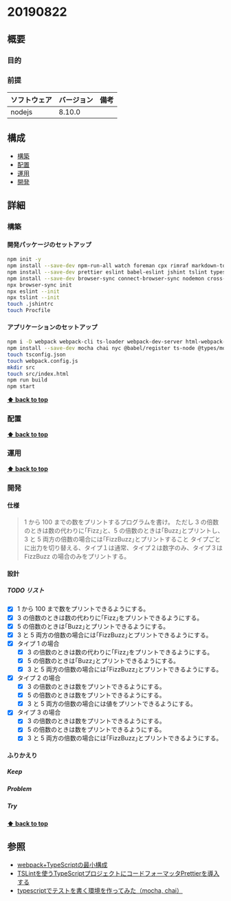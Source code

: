 # 20190822

## 概要

### 目的

### 前提

| ソフトウェア   | バージョン | 備考 |
| :------------- | :--------- | :--- |
| nodejs         | 8.10.0     |      |

## 構成

- [構築](#構築)
- [配置](#配置)
- [運用](#運用)
- [開発](#開発)

## 詳細

### 構築
#### 開発パッケージのセットアップ

```bash
npm init -y
npm install --save-dev npm-run-all watch foreman cpx rimraf markdown-to-html
npm install --save-dev prettier eslint babel-eslint jshint tslint typescript tslint-config-prettier tslint-plugin-prettier
npm install --save-dev browser-sync connect-browser-sync nodemon cross-env
npx browser-sync init
npx eslint --init
npx tslint --init
touch .jshintrc
touch Procfile
```

#### アプリケーションのセットアップ

```bash
npm i -D webpack webpack-cli ts-loader webpack-dev-server html-webpack-plugin
npm install --save-dev mocha chai nyc @babel/register ts-node @types/mocha @types/chai
touch tsconfig.json
touch webpack.config.js
mkdir src
touch src/index.html
npm run build
npm start
```

**[⬆ back to top](#構成)**

### 配置

**[⬆ back to top](#構成)**

### 運用

**[⬆ back to top](#構成)**

### 開発

#### 仕様

> 1 から 100 までの数をプリントするプログラムを書け。
> ただし 3 の倍数のときは数の代わりに｢Fizz｣と、5 の倍数のときは｢Buzz｣とプリントし、3 と 5 両方の倍数の場合には｢FizzBuzz｣とプリントすること
> タイプごとに出力を切り替える、タイプ１は通常、タイプ２は数字のみ、タイプ３は FizzBuzz の場合のみをプリントする。

#### 設計

##### TODO リスト

- [x] 1 から 100 まで数をプリントできるようにする。
- [x] 3 の倍数のときは数の代わりに｢Fizz｣をプリントできるようにする。
- [x] 5 の倍数のときは｢Buzz｣とプリントできるようにする。
- [x] 3 と 5 両方の倍数の場合には｢FizzBuzz｣とプリントできるようにする。
- [x] タイプ 1 の場合
  - [x] 3 の倍数のときは数の代わりに｢Fizz｣をプリントできるようにする。
  - [x] 5 の倍数のときは｢Buzz｣とプリントできるようにする。
  - [x] 3 と 5 両方の倍数の場合には｢FizzBuzz｣とプリントできるようにする。
- [x] タイプ 2 の場合
  - [x] 3 の倍数のときは数をプリントできるようにする。
  - [x] 5 の倍数のときは数をプリントできるようにする。
  - [x] 3 と 5 両方の倍数の場合には値をプリントできるようにする。
- [x] タイプ 3 の場合
  - [x] 3 の倍数のときは数をプリントできるようにする。
  - [x] 5 の倍数のときは数をプリントできるようにする。
  - [x] 3 と 5 両方の倍数の場合には｢FizzBuzz｣とプリントできるようにする。

#### ふりかえり

##### Keep

##### Problem

##### Try

**[⬆ back to top](#構成)**

## 参照
- [webpack+TypeScriptの最小構成](https://ics.media/entry/16329/#webpack-ts)
- [TSLintを使うTypeScriptプロジェクトにコードフォーマッタPrettierを導入する](https://qiita.com/akisx/items/4b90106c7faca4965852)
- [typescriptでテストを書く環境を作ってみた（mocha, chai）](https://www.te-nu.com/entry/2018/04/21/195248)

